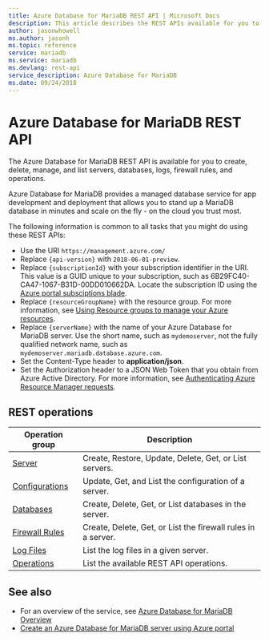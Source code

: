 ```yaml
---
title: Azure Database for MariaDB REST API | Microsoft Docs
description: This article describes the REST APIs available for you to use with Azure Database for MariaDB to create, delete, manage, and list servers, databases, logs, firewall rules, and operations.
author: jasonwhowell
ms.author: jasonh
ms.topic: reference
service: mariadb
ms.service: mariadb
ms.devlang: rest-api
service_description: Azure Database for MariaDB
ms.date: 09/24/2018
---
```


# Azure Database for MariaDB REST API
The Azure Database for MariaDB REST API is available for you to create, delete, manage, and list servers, databases, logs, firewall rules, and operations.

Azure Database for MariaDB provides a managed database service for app development and deployment that allows you to stand up a MariaDB database in minutes and scale on the fly - on the cloud you trust most.

The following information is common to all tasks that you might do using these REST APIs:  
-   Use the URI `https://management.azure.com/`
-   Replace `{api-version}` with `2018-06-01-preview`.
-   Replace `{subscriptionId}` with your subscription identifier in the URI. This value is a GUID unique to your subscription, such as 6B29FC40-CA47-1067-B31D-00DD010662DA.  Locate the subscription ID using the [Azure portal subsciptions blade](https://portal.azure.com/#blade/Microsoft_Azure_Billing/SubscriptionsBlade).
-   Replace `{resourceGroupName}` with the resource group. For more information, see [Using Resource groups to manage your Azure resources](https://azure.microsoft.com/documentation/articles/azure-preview-portal-using-resource-groups/).  
-   Replace `{serverName}` with the name of your Azure Database for MariaDB server. Use the short name, such as `mydemoserver`, not the fully qualified network name, such as `mydemoserver.mariadb.database.azure.com`.
-   Set the Content-Type header to **application/json**.  
-   Set the Authorization header to a JSON Web Token that you obtain from Azure Active Directory. For more information, see [Authenticating Azure Resource Manager requests](https://msdn.microsoft.com/library/azure/dn790557.aspx).

## REST operations

| Operation group | Description |
|---|---|
| [Server](xref:management.azure.com.mariadb.servers) | Create, Restore, Update, Delete, Get, or List servers. |
| [Configurations](xref:management.azure.com.mariadb.configurations) | Update, Get, and List the configuration of a server. |
| [Databases](xref:management.azure.com.mariadb.databases)  | Create, Delete, Get, or List databases in the server. |
| [Firewall Rules](xref:management.azure.com.mariadb.firewallrules) | Create, Delete, Get, or List the firewall rules in a server. |
| [Log Files](xref:management.azure.com.mariadb.logfiles) | List the log files in a given server. |
| [Operations](xref:management.azure.com.mariadb.operations) | List the available REST API operations. |


## See also
- For an overview of the service, see [Azure Database for MariaDB Overview](/azure/mariadb/overview)
- [Create an Azure Database for MariaDB server using Azure portal](/azure/mariadb/quickstart-create-mariadb-server-database-using-azure-portal)

<!-- comment out until CLI support released
- [Create an Azure Database for MariaDB server using Azure CLI](/azure/mariadb/quickstart-create-mariadb-server-database-using-azure-cli)
- [Azure CLI Samples](/azure/mariadb/sample-scripts-azure-cli) for Azure Database for MariaDB
- For information about connecting to the service, see [Connection libraries for Azure Database for MariaDB](/azure/mariadb/concepts-connection-libraries).
-->
